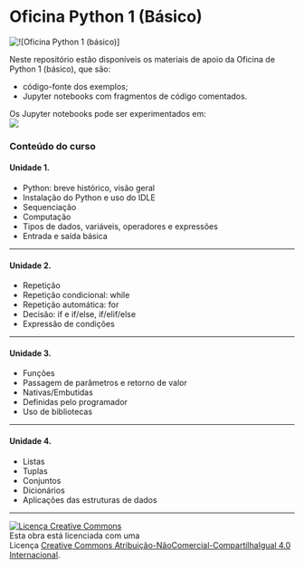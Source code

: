 <h1>Oficina Python 1 (Básico)</h1>
<img src='https://github.com/pjandl/opy1/blob/master/repo-cover-opy1.png?raw=true' alt='![Oficina Python 1 (básico)]' />
<p>Neste repositório estão disponíveis os materiais de apoio da Oficina de Python 1 (básico), que são:</p>
<ul>
<li>código-fonte dos exemplos;</li>
<li>Jupyter notebooks com fragmentos de código comentados.</li>
</ul>
<p>Os Jupyter notebooks pode ser experimentados em:<br/>
<a href='https://mybinder.org/v2/gh/pjandl/opy1/HEAD'><img src='https://mybinder.org/badge_logo.svg' /></a></p>

<h3>Conteúdo do curso</h3>

<h4>Unidade 1.</h4>
<ul>
<li>Python: breve histórico, visão geral</li>
<li>Instalação do Python e uso do IDLE</li>
<li>Sequenciação</li>
<li>Computação</li>
<li>Tipos de dados, variáveis, operadores e expressões</li>
<li>Entrada e saída básica</li>
</ul>
<hr/>
<h4>Unidade 2.</h4>
<ul>
<li>Repetição</li>
<li>Repetição condicional: while</li>
<li>Repetição automática: for</li>
<li>Decisão: if e if/else, if/elif/else</li>
<li>Expressão de condições</li>
</ul>
<hr/>
<h4>Unidade 3.</h4>
<ul>
<li>Funções</li>
<li>Passagem de parâmetros e retorno de valor</li>
<li>Nativas/Embutidas</li>
<li>Definidas pelo programador</li>
<li>Uso de bibliotecas</li>
</ul>
<hr/>
<h4>Unidade 4.</h4>
<ul>
<li>Listas</li>
<li>Tuplas</li>
<li>Conjuntos</li>
<li>Dicionários</li>
<li>Aplicações das estruturas de dados</li>
</ul>
<hr/>
<a rel="license" href="http://creativecommons.org/licenses/by-nc-sa/4.0/"><img alt="Licença Creative Commons" style="border-width:0" src="https://i.creativecommons.org/l/by-nc-sa/4.0/88x31.png" /></a><br />Esta obra está licenciada com uma<br/>Licença <a rel="license" href="http://creativecommons.org/licenses/by-nc-sa/4.0/">Creative Commons Atribuição-NãoComercial-CompartilhaIgual 4.0 Internacional</a>.
